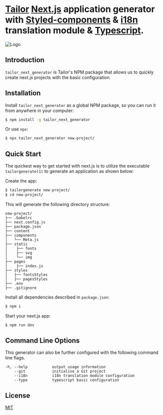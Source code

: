 # [Tailor](https://tailor-hub.com/) [Next.js](https://nextjs.org/) application generator with [Styled-components](https://www.styled-components.com/) & [i18n](https://github.com/isaachinman/next-i18next) translation module & [Typescript](https://www.typescriptlang.org/).

![Logo](https://res.cloudinary.com/practicaldev/image/fetch/s--uvGXwDgY--/c_imagga_scale,f_auto,fl_progressive,h_500,q_auto,w_1000/https://thepracticaldev.s3.amazonaws.com/i/bc0h3lav5bvg04pn5mxv.png)

## Introduction

`tailor_next_generator` is Tailor's NPM package that allows us to quickly create next.js projects with the basic configuration. 


## Installation

Install `tailor_next_generator` as a global NPM package, so you can run it from anywhere in your computer:

```sh
$ npm install -g tailor_next_generator
```

Or use `npx`:
```sh
$ npx tailor_next_generator new-project/
```

## Quick Start

The quickest way to get started with next.js is to utilize the executable `tailorgenerate(1)` to generate an application as shown below:

Create the app:

```bash
$ tailorgenerate new-project/
$ cd new-project/
```

This will generate the following directory structure:

```
new-project/
├── .babelrc
├── next.config.js
├── package.json
├── content
├── components
│   └── Meta.js
├── static
│    ├── fonts
│    ├── svg
│    └── img
├── pages
│    ├── index.js
├── styles
│   ├── fontsStyles
│   ├── pagesStyles
├── .env
├── .gitignore

```

Install all dependencies described in `package.json`:

```bash
$ npm i
```

Start your next.js app:

```bash
$ npm run dev
```

## Command Line Options

This generator can also be further configured with the following command line flags.

    -h, --help           output usage information
        --git            initialise a Git project
        --i18n           i18n translation module configuration
        --type           typescript basic configuration 

## License

[MIT](LICENSE)
